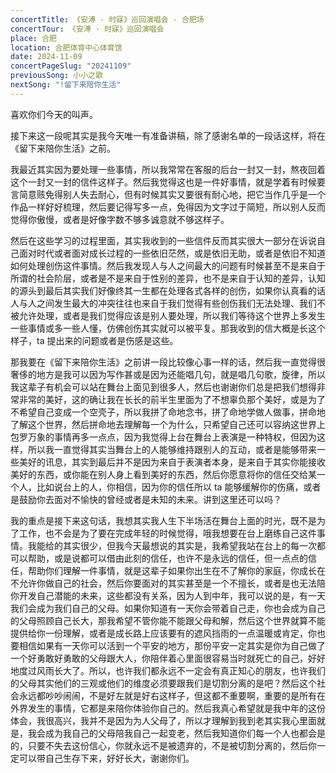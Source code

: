 ```yaml
---
concertTitle: 《安溥 · 时寐》巡回演唱会 - 合肥场
concertTour: 《安溥 · 时寐》巡回演唱会
place: 合肥
location: 合肥体育中心体育馆
date: 2024-11-09
concertPageSlug: "20241109"
previousSong: 小小之歌
nextSong: "!留下来陪你生活"
---
```

喜欢你们今天的叫声。

接下来这一段呢其实是我今天唯一有准备讲稿，除了感谢名单的一段话这样，将在《留下来陪你生活》之前。

我最近其实因为要处理一些事情，所以我常常在客服的后台一封又一封，熬夜回着这个一封又一封的信件这样子。然后我觉得这也是一件好事情，就是学着有时候要言简意赅免得别人失去耐心，但有时候其实又要很有耐心地，把它当作几乎是一个作品一样好好梳理，然后要记得写多一点，免得因为文字过于简短，所以别人反而觉得你傲慢，或者是好像字数不够多诚意就不够这样子。

然后在这些学习的过程里面，其实我收到的一些信件反而其实很大一部分在诉说自己面对时代或者面对成长过程的一些依旧茫然，或是依旧无助，或者是依旧不知道如何处理创伤这件事情。然后我发现人与人之间最大的问题有时候甚至不是来自于所谓的社会阶层，或者是不是来自于性别的差异，也不是来自于认知的差异，认知的源头到最后其实我们好像终其一生都在处理各式各样的创伤，如果你认真看的话人与人之间发生最大的冲突往往也来自于我们觉得有些创伤我们无法处理、我们不被允许处理，或者是我们觉得应该是别人要处理，所以我们等待这个世界上多发生一些事情或多一些人懂，仿佛创伤其实就可以被平复。那我收到的信大概是长这个样子，ta 提出来的问题或者是伤感是这些。

那我要在《留下来陪你生活》之前讲一段比较像心事一样的话，然后我一直觉得很奢侈的地方是我可以因为写作甚或是因为还能唱几句，就是唱几句歌，旋律，所以我这辈子有机会可以站在舞台上面见到很多人，然后也谢谢你们总是把我们想得非常非常的美好，这的确让我在长长的前半生里面为了不想辜负那个美好，或是为了不希望自己变成一个空壳子，所以我拼了命地念书，拼了命地学做人做事，拼命地了解这个世界，然后拼命地去理解每一个为什么，只希望自己还可以容纳这世界上包罗万象的事情再多一点点，因为我觉得上台在舞台上表演是一种特权，但因为这样，所以我一直觉得其实当舞台上的人能够维持跟别人的互动，或者是能够带来一些美好的讯息，其实到最后并不是因为来自于表演者本身，是来自于其实你能接收美好的东西，或你能在别人身上看到美好的东西，然后你愿意将你的信任交给某一个人，比如说台上的人，你相信，因为你的信任所以 ta 能够缓解你的伤痛，或者是鼓励你去面对不愉快的曾经或者是未知的未来。讲到这里还可以吗？

我的重点是接下来这句话，我想其实我人生下半场活在舞台上面的时光，既不是为了工作，也不会是为了要在完成年轻的时候觉得，哦我想要在台上磨练自己这件事情。我能给的其实很少，但我今天最想说的其实是，我希望我站在台上的每一次都可以帮助，或是说都可以借由此刻的信任，也许不是永远的信任，但一点点的信任，帮助你们理解一件事情，就是这辈子如果你出生在不了解你的家庭，你成长在不允许你做自己的社会，然后你要面对的其实甚至是一个不擅长，或者是也无法陪你开发自己潜能的未来，这些都没有关系，因为人到中年，我可以说的是，有一天我们会成为我们自己的父母。如果你知道有一天你会带着自己走，你也会成为自己的父母照顾自己长大，那我希望不管你能不能跟父母和解，然后这个世界就算不能提供给你一份理解，或者是成长路上应该要有的遮风挡雨的一点温暖或肯定，你也要相信如果有一天你可以活到一个平安的地方，那份平安一定其实是你为自己做了一个好勇敢好勇敢的父母跟大人，你陪伴着心里面很容易当时就死亡的自己，好好地度过风雨长大了。所以，也许我们都永远不一定会有真正知心的朋友，也许我们的父母其实他们的三观或他们的维度必须要跟我们是切割分离的是吧？然后这个社会永远都吵吵闹闹，不是好左就是好右这样子，但这都不重要啊，重要的是所有在外界发生的事情，它都是来陪你体验你自己的。然后我真心希望就是我中年的这份体会，我很高兴，我并不是因为为人父母了，所以才理解到我到老其实我心里面就是，我会成为我自己的父母陪我自己一起变老，然后我知道你们每一个人也都会是的，只要不失去这份信心，你就永远不是被遗弃的，不是被切割分离的，然后你一定可以带自己生存下来，好好长大，谢谢你们。